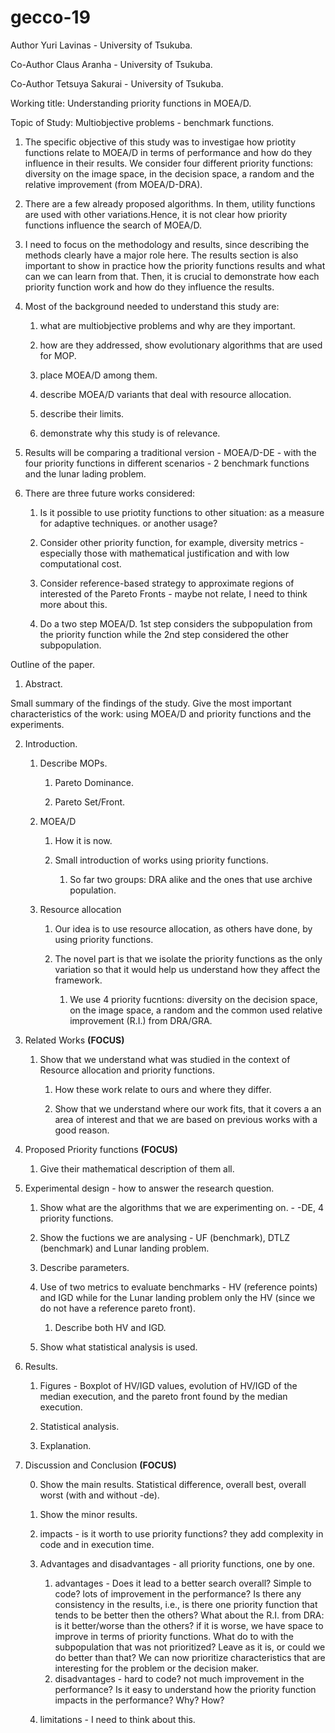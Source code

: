 # gecco-19

Author Yuri Lavinas - University of Tsukuba.

Co-Author Claus Aranha - University of Tsukuba.

Co-Author Tetsuya Sakurai - University of Tsukuba.

Working title: Understanding priority functions in MOEA/D.

Topic of Study: Multiobjective problems - benchmark functions.

1.	The specific objective of this study was to investigae how priotity functions relate to MOEA/D in terms of performance and how do they influence in their results. We consider four different priority functions: diversity on the image space, in the decision space, a random and the relative improvement (from MOEA/D-DRA). 

2.	There are a few already proposed algorithms. In them, utility functions are used with other variations.Hence, it is not clear how priority functions influence the search of MOEA/D. 

3.	I need to focus on the methodology and results, since describing the methods clearly have a major role here. The results section is also important to show in practice how the priority functions results and what can we can learn from that. Then, it is crucial to demonstrate how each priority function work and how do they influence the results.

4.	Most of the background needed to understand this study are:

    1.	what are multiobjective problems and why are they important.
    
    2.	how are they addressed, show evolutionary algorithms that are used for MOP.
    
    3.	place MOEA/D among them.
    
    4.	describe MOEA/D variants that deal with resource allocation.
    
    5.	describe their limits.

    6.	demonstrate why this study is of relevance.

5.	Results will be comparing a traditional version - MOEA/D-DE - with the four priority functions in different scenarios - 2 benchmark functions and the lunar lading problem.

6.	There are three future works considered:
    
    1.	Is it possible to use priotity functions to other situation: as a measure for adaptive techniques. or another usage?
    
    2.	Consider other priority function, for example, diversity metrics - especially those with mathematical justification and with low computational cost.
    
    3.	Consider reference-based strategy to approximate regions of interested of the Pareto Fronts - maybe not relate, I need to think more about this.
    
    4. Do a two step MOEA/D. 1st step considers the subpopulation from the priority function while the 2nd step considered the other subpopulation.

Outline of the paper.

1. Abstract.

Small summary of the findings of the study. Give the most important characteristics of the work: using MOEA/D and priority functions and the experiments.

2. Introduction.
    
    1. Describe MOPs.
        
        1. Pareto Dominance.
        
        2. Pareto Set/Front.
    
    2. MOEA/D
        
        1. How it is now.
        
        2. Small introduction of works using priority functions.
            
            1. So far two groups: DRA alike and the ones that use archive population.
        
    3. Resource allocation
        
        1. Our idea is to use resource allocation, as others have done, by using priority functions.
        
        2. The novel part is that we isolate the priority functions as the only variation so that it would help us understand how they affect the framework.
            
            1. We use 4 priority fucntions: diversity on the decision space, on the image space, a random and the common used relative improvement (R.I.) from DRA/GRA.
            
3. Related Works **(FOCUS)**

    1. Show that we understand what was studied in the context of Resource allocation and priority functions.

        1. How these work relate to ours and where they differ.
        
        2. Show that we understand where our work fits, that it covers a an area of interest and that we are based on previous works with a good reason.
        
4. Proposed Priority functions **(FOCUS)**

    1. Give their mathematical description of them all.


5.	Experimental design - how to answer the research question.
    
    1. Show what are the algorithms that we are experimenting on. - -DE, 4 priority functions.
    
    2. Show the fuctions we are analysing - UF (benchmark), DTLZ (benchmark) and Lunar landing problem.

    2. Describe parameters.
    
    3. Use of two metrics to evaluate benchmarks - HV (reference points) and IGD while for the Lunar landing problem only the HV (since we do not have a reference pareto front). 

        1. Describe both HV and IGD.
    
    4. Show what statistical analysis is used.

6.	Results. 
 
    1. Figures - Boxplot of HV/IGD values, evolution of HV/IGD of the median execution, and the pareto front found by the median execution.
    
    2. Statistical analysis.
    
    3. Explanation.

7.	Discussion and Conclusion **(FOCUS)**
    
    0. Show the main results. Statistical difference, overall best, overall worst (with and without -de).
    
    2. Show the minor results.

    1. impacts - is it worth to use priority functions? they add complexity in code and in execution time. 
    
    2. Advantages and disadvantages - all priority functions, one by one.
        
        1. advantages - Does it lead to a better search overall? Simple to code? lots of improvement in the performance? Is there any consistency in the results, i.e., is there one priority function that tends to be better then the others? What about the R.I. from DRA: is it better/worse than the others? if it is worse, we have space to improve in terms of priority functions. What do to with the subpopulation that was not prioritized? Leave as it is, or could we do better than that? We can now prioritize characteristics that are interesting for the problem or the decision maker.
        2. disadvantages - hard to code? not much improvement in the performance? Is it easy to understand how the priority function impacts in the performance? Why? How? 
    
    3. limitations - I need to think about this.


